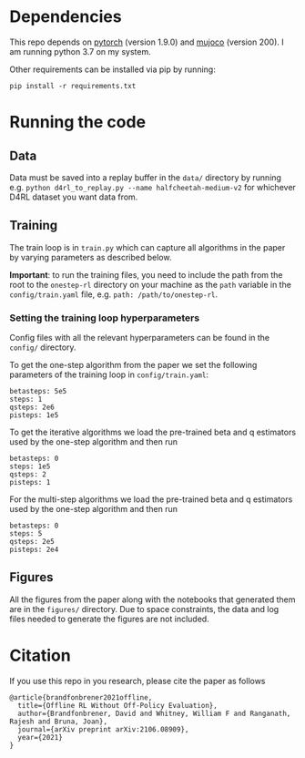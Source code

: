 # Dependencies

This repo depends on [pytorch](https://pytorch.org/get-started/locally/) (version 1.9.0) and [mujoco](https://www.roboti.us/index.html) (version 200). I am running python 3.7 on my system. 

Other requirements can be installed via pip by running:
```
pip install -r requirements.txt
```

# Running the code

## Data

Data must be saved into a replay buffer in the ```data/``` directory by running e.g. ```python d4rl_to_replay.py --name halfcheetah-medium-v2``` for whichever D4RL dataset you want data from.

## Training

The train loop is in ```train.py``` which can capture all algorithms in the paper by varying parameters as described below.

**Important**: to run the training files, you need to include the path from the root to the ```onestep-rl``` directory on your machine as the ```path``` variable in the ```config/train.yaml``` file, e.g. ```path: /path/to/onestep-rl```.

### Setting the training loop hyperparameters
Config files with all the relevant hyperparameters can be found in the ```config/``` directory. 

To get the one-step algorithm from the paper we set the following parameters of the training loop in ```config/train.yaml```:
```
betasteps: 5e5
steps: 1
qsteps: 2e6
pisteps: 1e5
```
To get the iterative algorithms we load the pre-trained beta and q estimators used by the one-step algorithm and then run
```
betasteps: 0
steps: 1e5
qsteps: 2
pisteps: 1
```
For the multi-step algorithms we load the pre-trained beta and q estimators used by the one-step algorithm and then run
```
betasteps: 0
steps: 5
qsteps: 2e5
pisteps: 2e4
```

## Figures

All the figures from the paper along with the notebooks that generated them are in the ```figures/``` directory. Due to space constraints, the data and log files needed to generate the figures are not included.


# Citation

If you use this repo in you research, please cite the paper as follows

```
@article{brandfonbrener2021offline,
  title={Offline RL Without Off-Policy Evaluation},
  author={Brandfonbrener, David and Whitney, William F and Ranganath, Rajesh and Bruna, Joan},
  journal={arXiv preprint arXiv:2106.08909},
  year={2021}
}
```